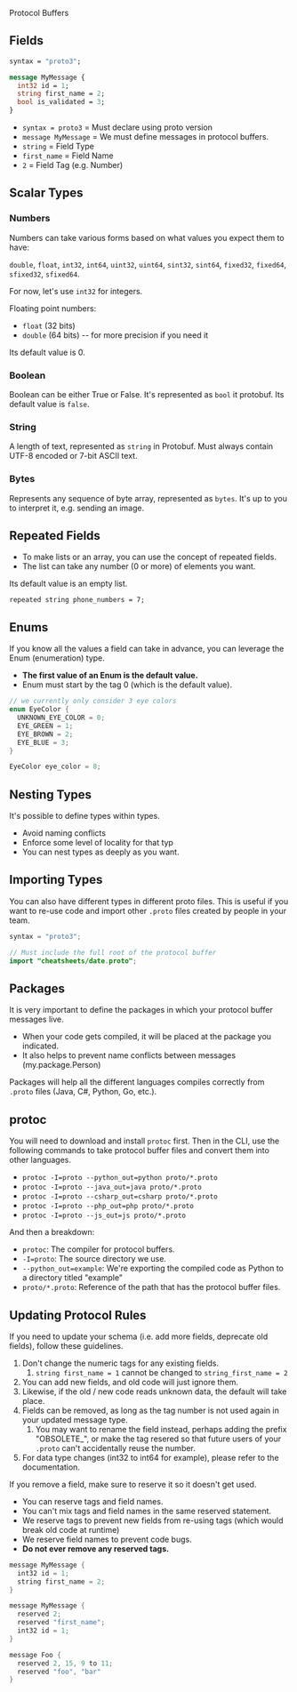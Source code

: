 Protocol Buffers

## Fields

```proto
syntax = "proto3";

message MyMessage {
  int32 id = 1;
  string first_name = 2;
  bool is_validated = 3;
}
```

- `syntax = proto3` = Must declare using proto version
- `message MyMessage` = We must define messages in protocol buffers.
- `string` = Field Type
- `first_name` = Field Name
- `2` = Field Tag (e.g. Number)

## Scalar Types

### Numbers 

Numbers can take various forms based on what values you expect them to have:

`double`, `float`, `int32`, `int64`, `uint32`, `uint64`, `sint32`, `sint64`, `fixed32`, `fixed64`, `sfixed32`, `sfixed64`.

For now, let's use `int32` for integers.

Floating point numbers:

- `float` (32 bits)
- `double` (64 bits) -- for more precision if you need it

Its default value is 0.

### Boolean

Boolean can be either True or False. It's represented as `bool` it protobuf. Its default value is `false`.

### String

A length of text, represented as `string` in Protobuf. Must always contain UTF-8 encoded or 7-bit ASCII text.

### Bytes

Represents any sequence of byte array, represented as `bytes`. It's up to you to interpret it, e.g. sending an image.

## Repeated Fields

- To make lists or an array, you can use the concept of repeated fields. 
- The list can take any number (0 or more) of elements you want.

Its default value is an empty list.

`repeated string phone_numbers = 7;`

## Enums

If you know all the values a field can take in advance, you can leverage the Enum (enumeration) type.

- **The first value of an Enum is the default value.**
- Enum must start by the tag 0 (which is the default value).

```java
// we currently only consider 3 eye colors
enum EyeColor {
  UNKNOWN_EYE_COLOR = 0;
  EYE_GREEN = 1;
  EYE_BROWN = 2;
  EYE_BLUE = 3;
}

EyeColor eye_color = 8;
```

## Nesting Types

It's possible to define types within types.

- Avoid naming conflicts
- Enforce some level of locality for that typ
- You can nest types as deeply as you want.

## Importing Types

You can also have different types in different proto files. This is useful if you want to re-use code and import other `.proto` files created by people in your team.

```java
syntax = "proto3";

// Must include the full root of the protocol buffer
import "cheatsheets/date.proto";
```

## Packages

It is very important to define the packages in which your protocol buffer messages live. 

- When your code gets compiled, it will be placed at the package you indicated.
- It also helps to prevent name conflicts between messages (my.package.Person)

Packages will help all the different languages compiles correctly from `.proto` files (Java, C#, Python, Go, etc.).

## protoc

You will need to download and install `protoc` first. Then in the CLI, use the following commands to take protocol buffer files and convert them into other languages.

- `protoc -I=proto --python_out=python proto/*.proto`
- `protoc -I=proto --java_out=java proto/*.proto`
- `protoc -I=proto --csharp_out=csharp proto/*.proto`
- `protoc -I=proto --php_out=php proto/*.proto`
- `protoc -I=proto --js_out=js proto/*.proto`

And then a breakdown:

- `protoc`: The compiler for protocol buffers.
- `-I=proto`: The source directory we use.
- `--python_out=example`: We're exporting the compiled code as Python to a directory titled "example"
- `proto/*.proto`: Reference of the path that has the protocol buffer files.

## Updating Protocol Rules

If you need to update your schema (i.e. add more fields, deprecate old fields), follow these guidelines.

1. Don't change the numeric tags for any existing fields.
   1. `string first_name = 1` cannot be changed to `string_first_name = 2`
2. You can add new fields, and old code will just ignore them.
3. Likewise, if the old / new code reads unknown data, the default will take place.
4. Fields can be removed, as long as the tag number is not used again in your updated message type.
   1. You may want to rename the field instead, perhaps adding the prefix "OBSOLETE_", or make the tag resered so that future users of your `.proto` can't accidentally reuse the number.
5. For data type changes (int32 to int64 for example), please refer to the documentation.

If you remove a field, make sure to reserve it so it doesn't get used.

- You can reserve tags and field names.
- You can't mix tags and field names in the same reserved statement.
- We reserve tags to prevent new fields from re-using tags (which would break old code at runtime)
- We reserve field names to prevent code bugs.
- **Do not ever remove any reserved tags.**

```java
message MyMessage {
  int32 id = 1;
  string first_name = 2;
}
```

```java
message MyMessage {
  reserved 2;
  reserved "first_name";
  int32 id = 1;
}
```

```java
message Foo {
  reserved 2, 15, 9 to 11;
  reserved "foo", "bar"
}
```